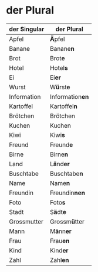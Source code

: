 # der Plural

| der Singular      | der Plural         | 
| ------------------|--------------------|
| Apfel             | **Ä**pfel          |
| Banane            | Banane**n**        |
| Brot              | Brot**e**          |
| Hotel             | Hotel**s**         |
| Ei                | Ei**er**           |
| Wurst             | W**ü**rst**e**     |
| Information       | Information**en**  |
| Kartoffel         | Kartoffel**n**     |
| Brötchen          | Brötchen           |
| Kuchen            | Kuchen             |
| Kiwi              | Kiwi**s**          |
| Freund            | Freund**e**        |
| Birne             | Birne**n**         |
| Land              | L**ä**nd**er**     |
| Buschtabe         | Buschtabe**n**     |
| Name              | Name**n**          |
| Freundin          | Freundin**nen**    |
| Foto              | Foto**s**          |
| Stadt             | S**ä**dt**e**      |
| Grossmutter       | Grossm**ü**tter    |
| Mann              | M**ä**nn**er**     |
| Frau              | Frau**en**         |
| Kind              | Kind**er**         |
| Zahl              | Zahl**en**         |
